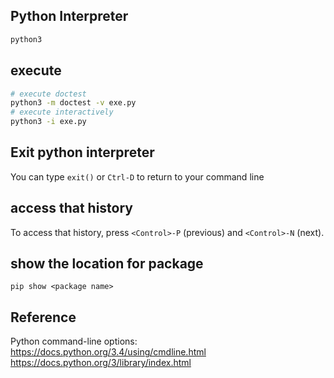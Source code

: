 
## Python Interpreter

```bash
python3
```

## execute 

```bash
# execute doctest  
python3 -m doctest -v exe.py
# execute interactively
python3 -i exe.py
```

## Exit python interpreter
You can type `exit()` or `Ctrl-D` to return to your command line


## access that history
To access that history, press `<Control>-P` (previous) and `<Control>-N` (next). 


## show the location for package
`pip show <package name>`


## Reference
Python command-line options: https://docs.python.org/3.4/using/cmdline.html
https://docs.python.org/3/library/index.html